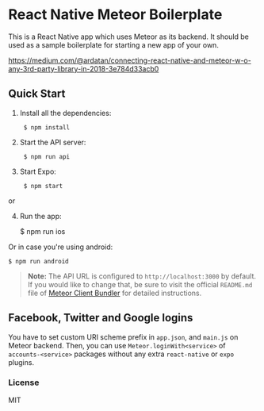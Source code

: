 # React Native Meteor Boilerplate

This is a React Native app which uses Meteor as its backend. It should be used as a sample boilerplate for starting a new app of your own.

<https://medium.com/@ardatan/connecting-react-native-and-meteor-w-o-any-3rd-party-library-in-2018-3e784d33acb0>

## Quick Start

1. Install all the dependencies:

		$ npm install

2. Start the API server:

		$ npm run api

3. Start Expo:

		$ npm start

or

4. Run the app:

    $ npm run ios

Or in case you're using android:

    $ npm run android

> **Note:** The API URL is configured to `http://localhost:3000` by default. If you would like to change that, be sure to visit the official `README.md` file of [Meteor Client Bundler](https://github.com/Urigo/meteor-client-bundler) for detailed instructions.

## Facebook, Twitter and Google logins

You have to set custom URI scheme prefix in `app.json`, and `main.js` on Meteor backend. Then, you can use `Meteor.loginWith<service>` of `accounts-<service>` packages without any extra `react-native` or `expo` plugins.

### License

MIT
